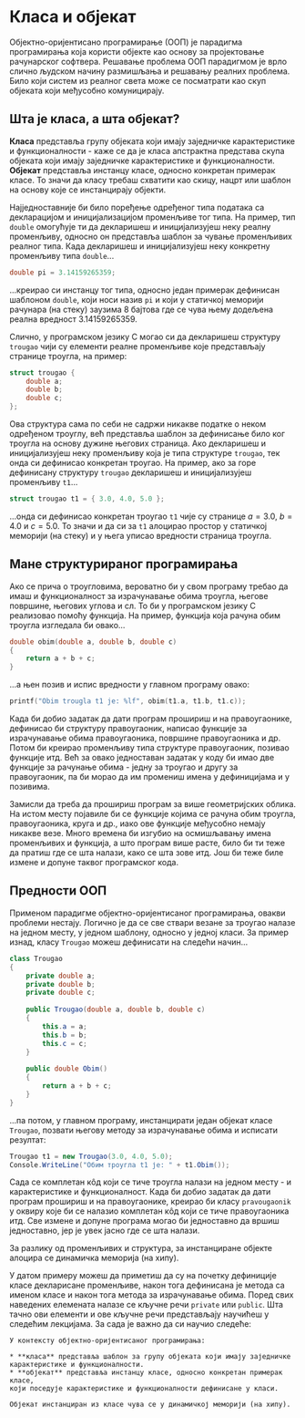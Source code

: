 # Класа и објекат

Објектно-оријентисано програмирање (ООП) је парадигма програмирања која користи
објекте као основу за пројектовање рачунарског софтвера. Решавање проблема
ООП парадигмом је врло слично људском начину размишљања и решавању реалних
проблема. Било који систем из реалног света може се посматрати као скуп
објеката који међусобно комуницирају.

## Шта је класа, а шта објекат?

**Класа** представља групу објеката који имају заједничке карактеристике и
функционалности - каже се да је класа апстрактна представа скупа објеката који
имају заједничке карактеристике и функционалности. **Објекат** представља
инстанцу класе, односно конкретан примерак класе. То значи да класу требаш
схватити као скицу, нацрт или шаблон на основу које се инстанцирају објекти.

Најједноставније би било поређење одређеног типа података са декларацијом и
иницијализацијом променљиве тог типа. На пример, тип `double` омогућује ти да
декларишеш и иницијализујеш неку реалну променљиву, односно он представља
шаблон за чување променљивих реалног типа. Када декларишеш и иницијализујеш
неку конкретну променљиву типа `double`...

```c
double pi = 3.14159265359;
```

...креирао си инстанцу тог типа, односно један примерак дефинисан шаблоном
`double`, који носи назив `pi` и који у статичкој меморији рачунара (на стеку)
заузима 8 бајтова где се чува њему додељена реална вредност $3.14159265359$.

Слично, у програмском језику C могао си да декларишеш структуру `trougao` чији
су елементи реалне променљиве које представљају странице троугла, на пример:

```c
struct trougao {
    double a;
    double b;
    double c;
};
```

Ова структура сама по себи не садржи никакве податке о неком одређеном троуглу,
већ представља шаблон за дефинисање било ког троугла на основу дужине његових
страница. Ако декларишеш и иницијализујеш неку променљиву која је типа
структуре `trougao`, тек онда си дефинисао конкретан троугао. На пример, ако за
горе дефинисану структуру `trougao` декларишеш и иницијализујеш променљиву
`t1`...

```c
struct trougao t1 = { 3.0, 4.0, 5.0 };
```

...онда си дефинисао конкретан троугао `t1` чије су странице $a=3.0$, $b=4.0$ и
$c=5.0$. То значи и да си за `t1` алоцирао простор у статичкој меморији (на
стеку) и у њега уписао вредности страница троугла.

## Мане структурираног програмирања

Ако се прича о троугловима, вероватно би у свом програму требао да имаш и
функционалност за израчунавање обима троугла, његове површине, његових углова и
сл. То би у програмском језику C реализовао помоћу функција. На пример,
функција која рачуна обим троугла изгледала би овако...

```c
double obim(double a, double b, double c)
{
    return a + b + c;
}
```

...а њен позив и испис вредности у главном програму овако:

```c
printf("Obim trougla t1 je: %lf", obim(t1.a, t1.b, t1.c));
```

Када би добио задатак да дати програм прошириш и на правоугаонике, дефинисао би
структуру правоугаоник, написао функције за израчунавање обима правоугаоника,
површине правоугаоника и др. Потом би креирао променљиву типа структуре
правоугаоник, позивао функције итд. Већ за овако једноставан задатак у коду би
имао две функције за рачунање обима - једну за троугао и другу за правоугаоник,
па би морао да им промениш имена у дефиницијама и у позивима.

Замисли да треба да прошириш програм за више геометријских облика. На истом
месту појавиле би се функције којима се рачуна обим троугла, правоугаоника,
круга и др., иако ове функције међусобно немају никакве везе. Много времена би
изгубио на осмишљавању имена променљивих и функција, а што програм више расте,
било би ти теже да пратиш где се шта налази, како се шта зове итд. Још би теже
биле измене и допуне таквог програмског кода.

## Предности ООП

Применом парадигме објектно-оријентисаног програмирања, овакви проблеми
нестају. Логично је да се све ствари везане за троугао налазе на једном месту,
у једном шаблону, односно у једној класи. За пример изнад, класу `Trougao`
можеш дефинисати на следећи начин...

```cs
class Trougao
{
    private double a;
    private double b;
    private double c;
    
    public Trougao(double a, double b, double c)
    {
        this.a = a;
        this.b = b;
        this.c = c;
    }
    
    public double Obim()
    {
        return a + b + c;
    }
}
```

...па потом, у главном програму, инстанцирати један објекат класе `Trougao`,
позвати његову методу за израчунавање обима и исписати резултат:

```cs
Trougao t1 = new Trougao(3.0, 4.0, 5.0);
Console.WriteLine("Обим троугла t1 је: " + t1.Obim());
```

Сада се комплетан кôд који се тиче троугла налази на једном месту - и
карактеристике и функционалност. Када би добио задатак да дати програм прошириш
и на правоугаонике, креирао би класу `pravougaonik` у оквиру које би се налазио
комплетан кôд који се тиче правоугаоника итд. Све измене и допуне програма
могао би једноставно да вршиш једноставно, јер је увек јасно где се шта налази.

За разлику од променљивих и структура, за инстанциране објекте алоцира се
динамичка меморија (на хипу).

У датом примеру можеш да приметиш да су на почетку дефиниције класе декларисане
променљиве, након тога дефинисана је метода са именом класе и након тога метода
за израчунавање обима. Поред свих наведених елемената налазе се кључне речи
`private` или `public`. Шта тачно ови елементи и ове кључне речи представљају
научићеш у следећим лекцијама. За сада је важно да си научио следеће:

```{infonote}
У контексту објектно-оријентисаног програмирања:

* **класа** представља шаблон за групу објеката који имају заједничке
карактеристике и функционалности. 
* **објекат** представља инстанцу класе, односно конкретан примерак класе,
који поседује карактеристике и функционалности дефинисане у класи.

Објекат инстанциран из класе чува се у динамичкој меморији (на хипу).
```
